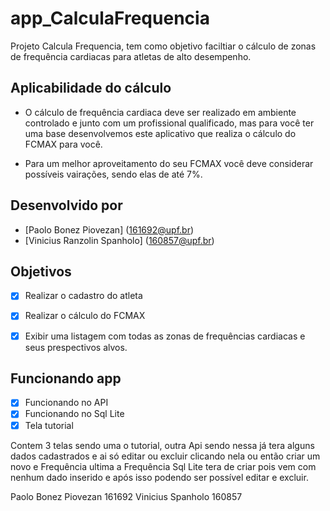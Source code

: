 # app_CalculaFrequencia

Projeto Calcula Frequencia, tem como objetivo faciltiar o cálculo de zonas de frequência cardiacas para atletas de alto desempenho.

## Aplicabilidade do cálculo

- O cálculo de frequência cardiaca deve ser realizado em ambiente controlado e junto com um profissional qualificado, mas para você ter uma base desenvolvemos este aplicativo que realiza o cálculo do FCMAX para você. 

- Para um melhor aproveitamento do seu FCMAX você deve considerar possíveis vairações, sendo elas de até 7%.

## Desenvolvido por
- [Paolo Bonez Piovezan] (161692@upf.br)
- [Vinicius Ranzolin Spanholo] (160857@upf.br)

## Objetivos
- [x] Realizar o cadastro do atleta
- [x] Realizar o cálculo do FCMAX
- [x] Exibir uma listagem com todas as zonas de frequências cardiacas e seus prespectivos alvos.


## Funcionando app
- [x] Funcionando no API
- [x] Funcionando no Sql Lite
- [x] Tela tutorial

Contem 3 telas sendo uma o tutorial, outra Api sendo nessa já tera alguns dados cadastrados e ai só editar ou excluir clicando nela ou então criar um novo e Frequência ultima a Frequência Sql Lite tera de criar pois vem com nenhum dado inserido e após isso podendo ser possível editar e excluir.

 
Paolo Bonez Piovezan  161692
Vinicius Spanholo  160857